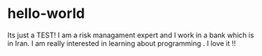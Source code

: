 # hello-world
Its just a TEST!
I am a risk managament expert and I work in a bank which is in Iran. I am really interested in learning about 
programming . I love it !!
